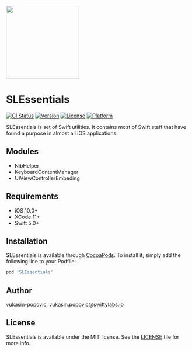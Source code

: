<img src="https://avatars0.githubusercontent.com/u/67895642?s=400&u=4e7fe101556e810c541efa77b891de9e5b5d4642&v=4"  width="200" height="200" class="inline"/>

# SLEssentials

[![CI Status](https://img.shields.io/travis/vukasin-popovic/SLEssentials.svg?style=flat)](https://travis-ci.org/vukasin-popovic/SLEssentials)
[![Version](https://img.shields.io/cocoapods/v/SLEssentials.svg?style=flat)](https://cocoapods.org/pods/SLEssentials)
[![License](https://camo.githubusercontent.com/daefd168f1ad0b5702c984b445147c5a332f3a55/68747470733a2f2f696d672e736869656c64732e696f2f636f636f61706f64732f6c2f41757468656e7469636174696f6e4d616e616765722e7376673f7374796c653d666c6174)](https://github.com/swifty-labs/SLEssentials/blob/1.0.8/LICENSE)
[![Platform](https://camo.githubusercontent.com/e578d111c7729fc5111f771f6a66e1035c01e562/68747470733a2f2f696d672e736869656c64732e696f2f636f636f61706f64732f702f41757468656e7469636174696f6e4d616e616765722e7376673f7374796c653d666c6174)](https://cocoapods.org/pods/SLEssentials)

SLEssentials is set of Swift utilities. It contains most of Swift staff that have found a purpose in almost all iOS applications.

## Modules

- NibHelper
- KeyboardContentManager
- UIViewControllerEmbeding

## Requirements

- iOS 10.0+
- XCode 11+
- Swift 5.0+

## Installation

SLEssentials is available through [CocoaPods](https://cocoapods.org). To install
it, simply add the following line to your Podfile:

```ruby
pod 'SLEssentials'
```

## Author

vukasin-popovic, vukasin.popovic@swiftylabs.io

## License

SLEssentials is available under the MIT license. See the [LICENSE](https://github.com/swifty-labs/SLEssentials/blob/1.0.8/LICENSE) file for more info.
